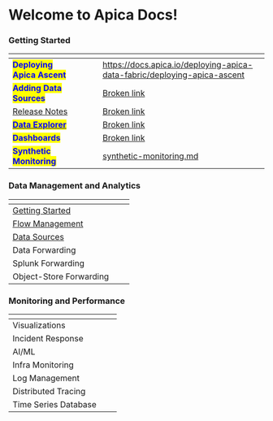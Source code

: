 # Welcome to Apica Docs!

### Getting Started



<table data-view="cards"><thead><tr><th></th><th data-hidden data-card-cover data-type="files"></th><th data-hidden></th><th data-hidden></th><th data-hidden data-card-target data-type="content-ref"></th></tr></thead><tbody><tr><td><mark style="color:blue;"><strong>Deploying Apica Ascent</strong></mark></td><td></td><td></td><td></td><td><a href="https://docs.apica.io/deploying-apica-data-fabric/deploying-apica-ascent">https://docs.apica.io/deploying-apica-data-fabric/deploying-apica-ascent</a></td></tr><tr><td><mark style="color:blue;"><strong>Adding Data Sources</strong></mark></td><td></td><td></td><td></td><td><a href="broken-reference">Broken link</a></td></tr><tr><td><a href="release-notes/release-notes/">Release Notes</a></td><td></td><td></td><td></td><td><a href="broken-reference">Broken link</a></td></tr><tr><td><a href="overview/"><mark style="color:blue;"><strong>Data Explorer</strong></mark></a></td><td></td><td></td><td></td><td><a href="broken-reference">Broken link</a></td></tr><tr><td><mark style="color:blue;"><strong>Dashboards</strong></mark></td><td></td><td></td><td></td><td><a href="broken-reference">Broken link</a></td></tr><tr><td><mark style="color:blue;"><strong>Synthetic Monitoring</strong></mark></td><td></td><td></td><td></td><td><a href="release-notes/release-notes/ascent-2.1.0/synthetic-monitoring.md">synthetic-monitoring.md</a></td></tr></tbody></table>

### Data Management and Analytics

<table data-view="cards"><thead><tr><th></th><th data-hidden></th><th data-hidden></th></tr></thead><tbody><tr><td><a href="data-management/overview.md">Getting Started</a></td><td></td><td></td></tr><tr><td><a href="broken-reference">Flow Management</a></td><td></td><td></td></tr><tr><td><a href="broken-reference">Data Sources</a></td><td></td><td></td></tr><tr><td>Data Forwarding</td><td></td><td></td></tr><tr><td>Splunk Forwarding</td><td></td><td></td></tr><tr><td>Object-Store Forwarding</td><td></td><td></td></tr></tbody></table>

### Monitoring and Performance

<table data-view="cards"><thead><tr><th></th><th data-hidden></th><th data-hidden></th></tr></thead><tbody><tr><td>Visualizations</td><td></td><td></td></tr><tr><td>Incident Response</td><td></td><td></td></tr><tr><td>AI/ML</td><td></td><td></td></tr><tr><td>Infra Monitoring</td><td></td><td></td></tr><tr><td>Log Management</td><td></td><td></td></tr><tr><td>Distributed Tracing</td><td></td><td></td></tr><tr><td>Time Series Database</td><td></td><td></td></tr></tbody></table>

